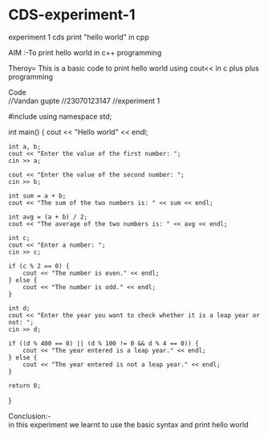 # CDS-experiment-1
experiment 1 cds print "hello world" in cpp


AIM :-To print hello world in c++ programming  <br>

Theroy= This is a  basic code to print hello world using cout<< in c plus plus programming <br>

Code <br>
//Vandan gupte 
//23070123147
//experiment 1

#include <iostream>
using namespace std;

int main() {
    cout << "Hello world" << endl;

    int a, b;
    cout << "Enter the value of the first number: ";
    cin >> a;

    cout << "Enter the value of the second number: ";
    cin >> b;

    int sum = a + b;
    cout << "The sum of the two numbers is: " << sum << endl;
    
    int avg = (a + b) / 2;
    cout << "The average of the two numbers is: " << avg << endl;

    int c;
    cout << "Enter a number: ";
    cin >> c;

    if (c % 2 == 0) {
        cout << "The number is even." << endl;
    } else {
        cout << "The number is odd." << endl;
    }

    int d;
    cout << "Enter the year you want to check whether it is a leap year or not: ";
    cin >> d;

    if ((d % 400 == 0) || (d % 100 != 0 && d % 4 == 0)) {
        cout << "The year entered is a leap year." << endl;
    } else {
        cout << "The year entered is not a leap year." << endl;
    }

    return 0;
}


Conclusion:- <br>
in this experiment we learnt to use the basic syntax and print hello world 
